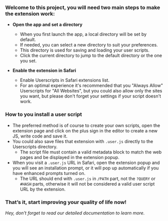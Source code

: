 ### Welcome to this project, you will need two main steps to make the extension work:

- **Open the app and set a directory**

  - When you first launch the app, a local directory will be set by default.
  - If needed, you can select a new directory to suit your preferences.
  - This directory is used for saving and loading your user scripts.
  - Click the current directory to jump to the default directory or the one you set.

- **Enable the extension in Safari**

  - Enable Userscripts in Safari extensions list.
  - For an optimal experience it's recommended that you "Always Allow" Userscripts for "All Websites", but you could also allow only the sites you want, but please don't forget your settings if your script doesn't work.

### How to you install a user script

- The preferred method is of course to create your own scripts, open the extension page and click on the plus sign in the editor to create a new JS, write code and save it.
- You could also save files that extension with `.user.js` directly to the Userscripts directory.
  - The script file must contain a valid metadata block to match the web pages and be displayed in the extension popup.
- When you visit a `.user.js` URL in Safari, open the extension popup and you will see an installation prompt, or it will pop up automatically if you have enhanced prompts turned on.
  - The URL should end with `.user.js` in `/PATH` part, not the `?QUERY` or `#HASH` parts, otherwise it will not be considered a valid user script URL by the extension.

### That’s it, start improving your quality of life now!

_Hey, don't forget to read our detailed documentation to learn more._
